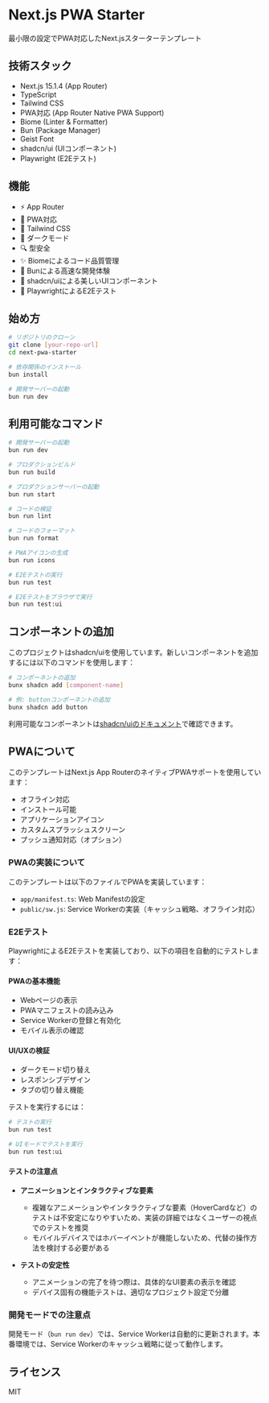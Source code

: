 # Next.js PWA Starter

最小限の設定でPWA対応したNext.jsスターターテンプレート

## 技術スタック

- Next.js 15.1.4 (App Router)
- TypeScript
- Tailwind CSS
- PWA対応 (App Router Native PWA Support)
- Biome (Linter & Formatter)
- Bun (Package Manager)
- Geist Font
- shadcn/ui (UIコンポーネント)
- Playwright (E2Eテスト)

## 機能

- ⚡️ App Router
- 📱 PWA対応
- 🎨 Tailwind CSS
- 🌙 ダークモード
- 🔍 型安全
- ✨ Biomeによるコード品質管理
- 🚀 Bunによる高速な開発体験
- 🎯 shadcn/uiによる美しいUIコンポーネント
- 🧪 PlaywrightによるE2Eテスト

## 始め方

```bash
# リポジトリのクローン
git clone [your-repo-url]
cd next-pwa-starter

# 依存関係のインストール
bun install

# 開発サーバーの起動
bun run dev
```

## 利用可能なコマンド

```bash
# 開発サーバーの起動
bun run dev

# プロダクションビルド
bun run build

# プロダクションサーバーの起動
bun run start

# コードの検証
bun run lint

# コードのフォーマット
bun run format

# PWAアイコンの生成
bun run icons

# E2Eテストの実行
bun run test

# E2Eテストをブラウザで実行
bun run test:ui
```

## コンポーネントの追加

このプロジェクトはshadcn/uiを使用しています。新しいコンポーネントを追加するには以下のコマンドを使用します：

```bash
# コンポーネントの追加
bunx shadcn add [component-name]

# 例: buttonコンポーネントの追加
bunx shadcn add button
```

利用可能なコンポーネントは[shadcn/uiのドキュメント](https://ui.shadcn.com/docs/components)で確認できます。

## PWAについて

このテンプレートはNext.js App RouterのネイティブPWAサポートを使用しています：

- オフライン対応
- インストール可能
- アプリケーションアイコン
- カスタムスプラッシュスクリーン
- プッシュ通知対応（オプション）

### PWAの実装について

このテンプレートは以下のファイルでPWAを実装しています：

- `app/manifest.ts`: Web Manifestの設定
- `public/sw.js`: Service Workerの実装（キャッシュ戦略、オフライン対応）

### E2Eテスト

PlaywrightによるE2Eテストを実装しており、以下の項目を自動的にテストします：

#### PWAの基本機能
- Webページの表示
- PWAマニフェストの読み込み
- Service Workerの登録と有効化
- モバイル表示の確認

#### UI/UXの検証
- ダークモード切り替え
- レスポンシブデザイン
- タブの切り替え機能

テストを実行するには：

```bash
# テストの実行
bun run test

# UIモードでテストを実行
bun run test:ui
```

#### テストの注意点

- **アニメーションとインタラクティブな要素**
  - 複雑なアニメーションやインタラクティブな要素（HoverCardなど）のテストは不安定になりやすいため、実装の詳細ではなくユーザーの視点でのテストを推奨
  - モバイルデバイスではホバーイベントが機能しないため、代替の操作方法を検討する必要がある

- **テストの安定性**
  - アニメーションの完了を待つ際は、具体的なUI要素の表示を確認
  - デバイス固有の機能テストは、適切なプロジェクト設定で分離

### 開発モードでの注意点

開発モード（`bun run dev`）では、Service Workerは自動的に更新されます。本番環境では、Service Workerのキャッシュ戦略に従って動作します。

## ライセンス

MIT
